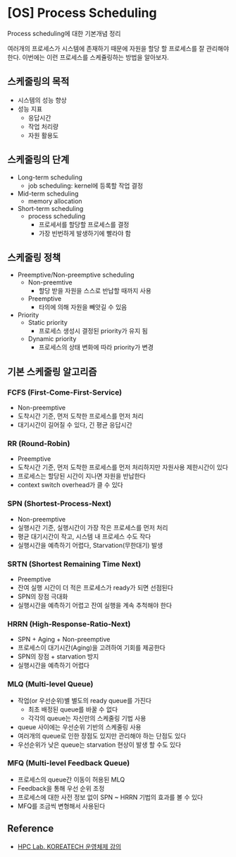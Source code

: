 # [OS] Process Scheduling


Process scheduling에 대한 기본개념 정리

<!--more-->
여러개의 프로세스가 시스템에 존재하기 때문에 자원을 할당 할 프로세스를 잘 관리해야한다. 이번에는 이런 프로세스를 스케쥴링하는 방법을 알아보자.

## 스케줄링의 목적
- 시스템의 성능 향상
- 성능 지표
  - 응답시간
  - 작업 처리량
  - 자원 활용도

## 스케줄링의 단계
- Long-term scheduling
  - job scheduling: kernel에 등록할 작업 결정
- Mid-term scheduling
  - memory allocation
- Short-term scheduling
  - process scheduling
    - 프로세서를 할당할 프로세스를 결정
    - 가장 빈번하게 발생하기에 빨라야 함

## 스케줄링 정책
- Preemptive/Non-preemptive scheduling
  - Non-preemtive
    - 할당 받을 자원을 스스로 반납할 때까지 사용
  - Preemptive
    - 타의에 의해 자원을 빼앗길 수 있음
- Priority
  - Static priority
    - 프로세스 생성시 결정된 priority가 유지 됨
  - Dynamic priority
    - 프로세스의 상태 변화에 따라 priority가 변경

## 기본 스케줄링 알고리즘
### FCFS (First-Come-First-Service)
- Non-preemptive
- 도착시간 기준, 먼저 도착한 프로세스를 먼저 처리
- 대기시간이 길어질 수 있다, 긴 평균 응답시간
### RR (Round-Robin)
- Preemptive
- 도착시간 기준, 먼저 도착한 프로세스를 먼저 처리하지만 자원사용 제한시간이 있다
- 프로세스는 할당된 시간이 지나면 자원을 반납한다
- context switch overhead가 클 수 있다
### SPN (Shortest-Process-Next)
- Non-preemptive
- 실행시간 기준, 실행시간이 가장 작은 프로세스를 먼저 처리
- 평균 대기시간이 작고, 시스템 내 프로세스 수도 작다
- 실행시간을 예측하기 어렵다, Starvation(무한대기) 발생
### SRTN (Shortest Remaining Time Next)
- Preemptive
- 잔여 실행 시간이 더 적은 프로세스가 ready가 되면 선점된다
- SPN의 장점 극대화
- 실행시간을 예측하기 어렵고 잔여 실행을 계속 추척해야 한다
### HRRN (High-Response-Ratio-Next)
- SPN + Aging + Non-preemptive
- 프로세스이 대기시간(Aging)을 고려하여 기회를 제공한다
- SPN의 장점 + starvation 방지
- 실행시간을 예측하기 어렵다
### MLQ (Multi-level Queue)
- 작업(or 우선순위)별 별도의 ready queue를 가진다
  - 최초 배정된 queue를 바꿀 수 없다
  - 각각의 queue는 자신만의 스케줄링 기법 사용
- queue 사이에는 우선순위 기반의 스케줄링 사용
- 여러개의 queue로 인한 장점도 있지만 관리해야 하는 단점도 있다
- 우선순위가 낮은 queue는 starvation 현상이 발생 할 수도 있다
### MFQ (Multi-level Feedback Queue)
- 프로세스의 queue간 이동이 허용된 MLQ
- Feedback을 통해 우선 순위 조정
- 프로세스에 대한 사전 정보 없이 SPN ~ HRRN 기법의 효과를 볼 수 있다
- MFQ를 조금씩 변형해서 사용된다

## Reference
- [HPC Lab. KOREATECH 운영체제 강의](https://www.youtube.com/playlist?list=PLBrGAFAIyf5rby7QylRc6JxU5lzQ9c4tN)
